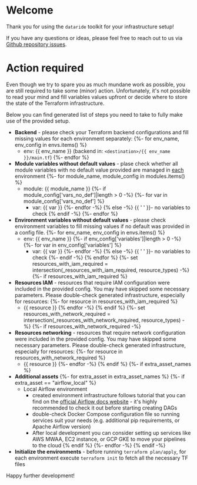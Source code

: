 # Welcome

Thank you for using the `dataride` toolkit for your infrastructure setup! 

If you have any questions or ideas, please feel free to reach out to us via [Github repository issues](https://github.com/mckraqs/dataride/issues).

# Action required

Even though we try to spare you as much mundane work as possible, you are still required to take some (minor) action. Unfortunately, it's not possible to read your mind and fill variables values upfront or decide where to store the state of the Terraform infrastructure.

Below you can find generated list of steps you need to take to fully make use of the provided setup. 

* **Backend** - please check your Terraform backend configurations and fill missing values for each environment separately: 
    {%- for env_name, env_config in envs.items() %}
    * env: {{ env_name }} (backend in: `<destination>/{{ env_name }}/main.tf`)
    {%- endfor %}
* **Module variables without default values** - plase check whether all module variables with no default value provided are managed in <u>each</u> environment
    {%- for module_name, module_config in modules.items() %}
    * module: {{ module_name }}
    {%- if module_config['vars_no_def']|length > 0 -%}
    {%- for var in module_config['vars_no_def'] %}
        * var: {{ var }}
    {%- endfor -%}
    {% else -%}
    {{ ' ' }}- no variables to check
    {% endif -%}
    {%- endfor %}
* **Environment variables without default values** - please check environment variables to fill missing values if no default was provided in a config file.
    {%- for env_name, env_config in envs.items() %}
    * env: {{ env_name }}
    {%- if env_config['variables']|length > 0 -%}
    {%- for var in env_config['variables'] %}
        * var: {{ var }}
    {%- endfor -%}
    {% else -%}
    {{ ' ' }}- no variables to check
    {%- endif -%}
    {% endfor %}
{%- set resources_with_iam_required = intersection(_resources_with_iam_required, resource_types) -%}
{%- if resources_with_iam_required %}
* **Resources IAM** - resources that require IAM configuration were included in the provided config. You may have skipped some necessary parameters. Please double-check generated infrastructure, especially for resources:
{%- for resource in resources_with_iam_required %}
    * {{ resource }}
{% endfor -%}
{% endif %}
{%- set resources_with_network_required = intersection(_resources_with_network_required, resource_types) -%}
{%- if resources_with_network_required -%}
* **Resources networking** - resources that require network configuration were included in the provided config. You may have skipped some necessary parameters. Please double-check generated infrastructure, especially for resources:
{%- for resource in resources_with_network_required %}
    * {{ resource }}
{%- endfor -%}
{% endif %}
{%- if extra_asset_names %}
* **Additional assets**
{%- for extra_asset in extra_asset_names %}
{%- if extra_asset == "airflow_local" %}
    * Local Airflow environment 
        * created environment infrastructure follows tutorial that you can find on the [official Airflow docs website](https://airflow.apache.org/docs/apache-airflow/stable/howto/docker-compose/index.html) - it's highly recommended to check it out before starting creating DAGs
        * double-check Docker Compose configuration file so running services suit your needs (e.g. additional pip requirements, or Apache Airflow version)
        * After local development you can consider setting up services like AWS MWAA, EC2 instance, or GCP GKE to move your pipelines to the cloud
{% endif %}
{%- endfor -%}
{% endif -%}
* **Initialize the environments** - before running `terraform plan/apply`, for each environment execute `terraform init` to fetch all the necessary TF files

Happy further development!
